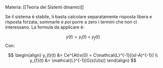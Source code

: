 Materia: [[Teoria dei Sistemi dinamici]]

Se il sistema è stabile, ti basta calcolare separatamente risposta libera e risposta forzata, sommarle e poi porre a zero i termini che non ci interessano. La formula da applicare è:

$$
y(t) = y_{l}(t) + y_{f}(t)
$$
Con:

$$
\begin{align}
y_{l}(t) &= Ce^{At}x(0) = C\mathcal{L}^{-1}[(sI-A)^{-1}] \\
y_{f}(t) &= \mathcal{L}^{-1}[G(s)U(s)]
\end{align}
$$
